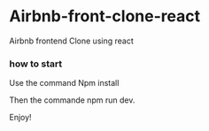 # Airbnb-front-clone-react

Airbnb frontend Clone using react


### how to start

Use the command Npm install

Then the commande npm run dev.

Enjoy!




